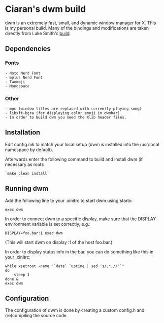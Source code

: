 # Ciaran's dwm build
dwm is an extremely fast, small, and dynamic window manager for X. This is my personal build. Many of the bindings and modifications are taken directly from Luke Smith's [build](https://github.com/LukeSmithxyz/dwm).

## Dependencies
### Fonts
	- Noto Nerd Font
	- mplus Nerd Font
	- Twemoji
	- Monospace
### Other
	- mpc (window titles are replaced with currently playing song)
	- libxft-bgra (for displaying color emoji in dwmbar)
	- In order to build dwm you need the Xlib header files.

## Installation
Edit config.mk to match your local setup (dwm is installed into
the /usr/local namespace by default).

Afterwards enter the following command to build and install dwm (if
necessary as root):

    `make clean install`


## Running dwm
Add the following line to your .xinitrc to start dwm using startx:

    exec dwm

In order to connect dwm to a specific display, make sure that
the DISPLAY environment variable is set correctly, e.g.:

    DISPLAY=foo.bar:1 exec dwm

(This will start dwm on display :1 of the host foo.bar.)

In order to display status info in the bar, you can do something
like this in your .xinitrc:

    while xsetroot -name "`date` `uptime | sed 's/.*,//'`"
    do
    	sleep 1
    done &
    exec dwm


## Configuration
The configuration of dwm is done by creating a custom config.h
and (re)compiling the source code.
